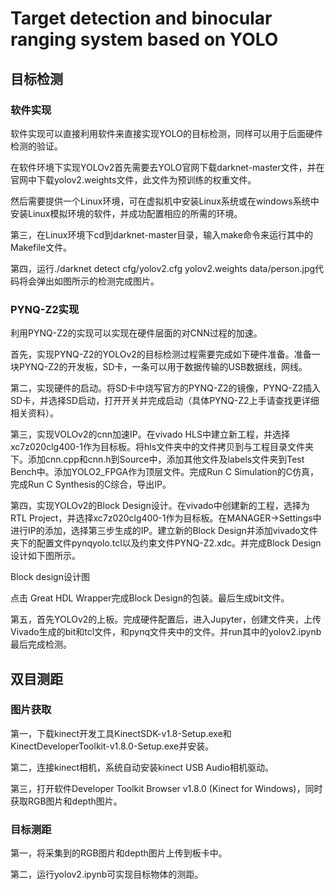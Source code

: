 # Target detection and binocular ranging system based on YOLO
## 目标检测
### 软件实现
   软件实现可以直接利用软件来直接实现YOLO的目标检测，同样可以用于后面硬件检测的验证。
   
   在软件环境下实现YOLOv2首先需要去YOLO官网下载darknet-master文件，并在官网中下载yolov2.weights文件，此文件为预训练的权重文件。
   
   然后需要提供一个Linux环境，可在虚拟机中安装Linux系统或在windows系统中安装Linux模拟环境的软件，并成功配置相应的所需的环境。
   
   第三，在Linux环境下cd到darknet-master目录，输入make命令来运行其中的Makefile文件。
   
   第四，运行./darknet detect cfg/yolov2.cfg yolov2.weights data/person.jpg代码将会弹出如图所示的检测完成图片。
   
### PYNQ-Z2实现
   利用PYNQ-Z2的实现可以实现在硬件层面的对CNN过程的加速。
   
   首先，实现PYNQ-Z2的YOLOv2的目标检测过程需要完成如下硬件准备。准备一块PYNQ-Z2的开发板，SD卡，一条可以用于数据传输的USB数据线，网线。
   
   第二，实现硬件的启动。将SD卡中烧写官方的PYNQ-Z2的镜像，PYNQ-Z2插入SD卡，并选择SD启动，打开开关并完成启动（具体PYNQ-Z2上手请查找更详细相关资料）。
   
   第三，实现VOLOv2的cnn加速IP。在vivado HLS中建立新工程，并选择xc7z020clg400-1作为目标板。将hls文件夹中的文件拷贝到与工程目录文件夹下。添加cnn.cpp和cnn.h到Source中，添加其他文件及labels文件夹到Test Bench中。添加YOLO2_FPGA作为顶层文件。完成Run C Simulation的C仿真，完成Run C Synthesis的C综合，导出IP。
   
   第四，实现YOLOv2的Block Design设计。在vivado中创建新的工程，选择为RTL Project，并选择xc7z020clg400-1作为目标板。在MANAGER→Settings中进行IP的添加，选择第三步生成的IP。建立新的Block Design并添加vivado文件夹下的配置文件pynqyolo.tcl以及约束文件PYNQ-Z2.xdc。并完成Block Design设计如下图所示。
   
Block design设计图

点击 Great HDL Wrapper完成Block Design的包装。最后生成bit文件。

   第五，首先YOLOv2的上板。完成硬件配置后，进入Jupyter，创建文件夹，上传Vivado生成的bit和tcl文件，和pynq文件夹中的文件。并run其中的yolov2.ipynb最后完成检测。
   
## 双目测距
### 图片获取
   第一，下载kinect开发工具KinectSDK-v1.8-Setup.exe和KinectDeveloperToolkit-v1.8.0-Setup.exe并安装。
   
   第二，连接kinect相机，系统自动安装kinect USB Audio相机驱动。
   
   第三，打开软件Developer Toolkit Browser v1.8.0 (Kinect for Windows)，同时获取RGB图片和depth图片。
   
### 目标测距
   第一，将采集到的RGB图片和depth图片上传到板卡中。
   
   第二，运行yolov2.ipynb可实现目标物体的测距。

